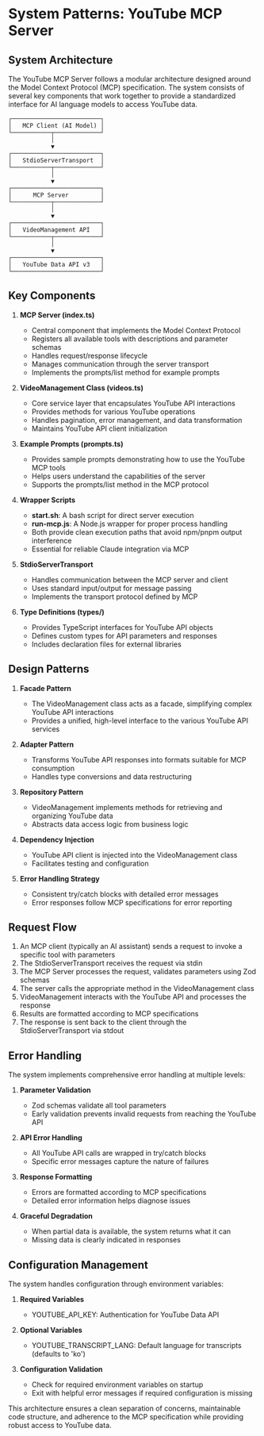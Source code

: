 # System Patterns: YouTube MCP Server

## System Architecture

The YouTube MCP Server follows a modular architecture designed around the Model Context Protocol (MCP) specification. The system consists of several key components that work together to provide a standardized interface for AI language models to access YouTube data.

```
┌─────────────────────────┐
│   MCP Client (AI Model) │
└───────────┬─────────────┘
            │
            ▼
┌─────────────────────────┐
│   StdioServerTransport  │
└───────────┬─────────────┘
            │
            ▼
┌─────────────────────────┐
│      MCP Server         │
└───────────┬─────────────┘
            │
            ▼
┌─────────────────────────┐
│   VideoManagement API   │
└───────────┬─────────────┘
            │
            ▼
┌─────────────────────────┐
│   YouTube Data API v3   │
└─────────────────────────┘
```

## Key Components

1. **MCP Server (index.ts)**
   - Central component that implements the Model Context Protocol
   - Registers all available tools with descriptions and parameter schemas
   - Handles request/response lifecycle
   - Manages communication through the server transport
   - Implements the prompts/list method for example prompts

2. **VideoManagement Class (videos.ts)**
   - Core service layer that encapsulates YouTube API interactions
   - Provides methods for various YouTube operations
   - Handles pagination, error management, and data transformation
   - Maintains YouTube API client initialization

3. **Example Prompts (prompts.ts)**
   - Provides sample prompts demonstrating how to use the YouTube MCP tools
   - Helps users understand the capabilities of the server
   - Supports the prompts/list method in the MCP protocol
   
4. **Wrapper Scripts**
   - **start.sh**: A bash script for direct server execution
   - **run-mcp.js**: A Node.js wrapper for proper process handling
   - Both provide clean execution paths that avoid npm/pnpm output interference
   - Essential for reliable Claude integration via MCP

3. **StdioServerTransport**
   - Handles communication between the MCP server and client
   - Uses standard input/output for message passing
   - Implements the transport protocol defined by MCP

4. **Type Definitions (types/)**
   - Provides TypeScript interfaces for YouTube API objects
   - Defines custom types for API parameters and responses
   - Includes declaration files for external libraries

## Design Patterns

1. **Facade Pattern**
   - The VideoManagement class acts as a facade, simplifying complex YouTube API interactions
   - Provides a unified, high-level interface to the various YouTube API services

2. **Adapter Pattern**
   - Transforms YouTube API responses into formats suitable for MCP consumption
   - Handles type conversions and data restructuring

3. **Repository Pattern**
   - VideoManagement implements methods for retrieving and organizing YouTube data
   - Abstracts data access logic from business logic

4. **Dependency Injection**
   - YouTube API client is injected into the VideoManagement class
   - Facilitates testing and configuration

5. **Error Handling Strategy**
   - Consistent try/catch blocks with detailed error messages
   - Error responses follow MCP specifications for error reporting

## Request Flow

1. An MCP client (typically an AI assistant) sends a request to invoke a specific tool with parameters
2. The StdioServerTransport receives the request via stdin
3. The MCP Server processes the request, validates parameters using Zod schemas
4. The server calls the appropriate method in the VideoManagement class
5. VideoManagement interacts with the YouTube API and processes the response
6. Results are formatted according to MCP specifications
7. The response is sent back to the client through the StdioServerTransport via stdout

## Error Handling

The system implements comprehensive error handling at multiple levels:

1. **Parameter Validation**
   - Zod schemas validate all tool parameters
   - Early validation prevents invalid requests from reaching the YouTube API

2. **API Error Handling**
   - All YouTube API calls are wrapped in try/catch blocks
   - Specific error messages capture the nature of failures

3. **Response Formatting**
   - Errors are formatted according to MCP specifications
   - Detailed error information helps diagnose issues

4. **Graceful Degradation**
   - When partial data is available, the system returns what it can
   - Missing data is clearly indicated in responses

## Configuration Management

The system handles configuration through environment variables:

1. **Required Variables**
   - YOUTUBE_API_KEY: Authentication for YouTube Data API

2. **Optional Variables**
   - YOUTUBE_TRANSCRIPT_LANG: Default language for transcripts (defaults to 'ko')

3. **Configuration Validation**
   - Check for required environment variables on startup
   - Exit with helpful error messages if required configuration is missing

This architecture ensures a clean separation of concerns, maintainable code structure, and adherence to the MCP specification while providing robust access to YouTube data.
